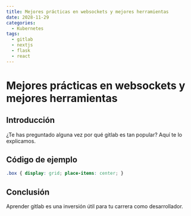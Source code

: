 ```yaml
---
title: Mejores prácticas en websockets y mejores herramientas
date: 2028-11-29
categories:
  - Kubernetes
tags:
  - gitlab
  - nextjs
  - flask
  - react
---
```


# Mejores prácticas en websockets y mejores herramientas

## Introducción

¿Te has preguntado alguna vez por qué gitlab es tan popular? Aquí te lo explicamos.

## Código de ejemplo

```css
.box { display: grid; place-items: center; }
```

## Conclusión

Aprender gitlab es una inversión útil para tu carrera como desarrollador.